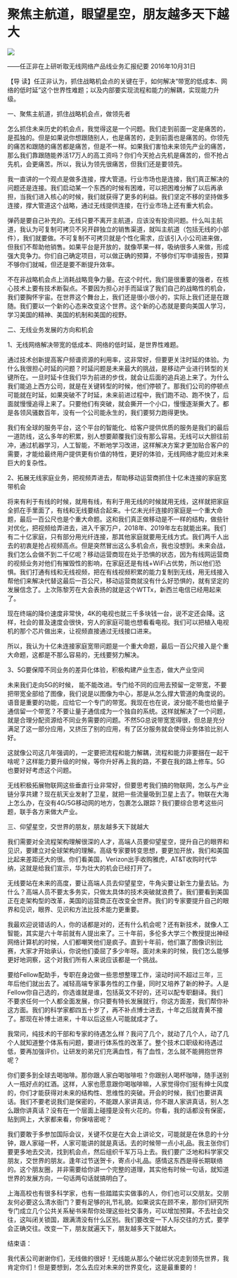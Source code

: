 # 聚焦主航道，眼望星空，朋友越多天下越大
<img class="pv" src="https://api.visitor.plantree.me/visitor-badge/pv?namespace=plantree.me&key=renzhengfei-speeches/聚焦主航道眼望星空朋友越多天下越大.md">



——任正非在上研听取无线网络产品线业务汇报纪要
2016年10月31日



【导  读】任正非认为，抓住战略机会点的关键在于，如何解决“带宽的低成本、网络的低时延”这个世界性难题；以及内部要实现流程和能力的解耦，实现能力升级。



一、聚焦主航道，抓住战略机会点，做领先者

怎么抓住未来历史的机会点，我觉得这是一个问题。我们走到前面一定是痛苦的，是孤独的。但是如果说你想跟随别人，也是痛苦的，走到前面也是痛苦的。你领先的痛苦和跟随的痛苦都是痛苦，但是不一样。如果我们害怕未来领先产业的痛苦，那么我们靠跟随能养活17万人的高工资吗？你们今天抢占先机是痛苦的，但不抢占先机，会更痛苦。所以，我认为领先很痛苦，但我们还是要领先。

我一直讲的一个观点是做多连接，撑大管道。行业市场也是连接，我们真正解决的问题还是连接。我们启动某一个东西的时候有困难，可以把困难分解了以后再承担，当我们进入核心的时候，我们就获得了更多的利益。我们坚定不移的坚持做多连接，撑大管道这个战略，通过无线提供连接，在行业市场上还有重大机会。

弹药是要自己补充的。无线只要不离开主航道，应该没有投资问题。什么叫主航道，我认为可复制可拷贝不另开辟独立的销售渠道，就叫主航道（包括无线的小部件），我们就要做。不可复制不可拷贝就是个性化需求，应该引入小公司进来做，但我们不帮助他销售。如果平台是开放的，就像苹果一样，吸纳很多人来做，形成强大竞争力。你们自己确定项目，可以做正确的预算，不够你们写申请报告，预算不够你们就喊，但还是要不断提升效率。

不在非战略机会点上消耗战略竞争力量。在这个时代，我们是很重要的强者，在核心技术上要有技术断裂点。不要因为担心对手而延误了我们自己的战略性的机会，我们要胸怀宇宙。在世界这个舞台上，我们还是很小很小的，实际上我们还是在跟随。我们要以一个新的心态来改变这个世界。这个新的心态就是要向美国人学习，学习美国的精神、美国的机制和美国的视野。

二、无线业务发展的方向和机会

1、无线网络解决带宽的低成本、网络的低时延，是世界性难题。

通过技术创新提高客户频谱资源的利用率，这非常好，但要更关注时延的体验。为什么我很担心时延的问题？时延问题是未来最大的挑战，是移动产业进行转型的关键所在。一旦时延卡住我们华为前进的步伐，就会让后面的追兵追上来了。为什么我们能追上西方公司，就是在关键转型的时候，他们停顿了。那我们公司的停顿点可能就在时延，如果突破不了时延，未来前进过程中，我们跑不动、跑不快了，后面就慢慢追得上来了。只要他们有突破，就会撕开一个小口，慢慢逐渐撕大了。都是各领风骚数百年，没有一个公司能永生的，我们要努力跑得更快。

我们有全球的服务平台，这个平台的智能化、给客户提供优质的服务是我们的最后一道防线，这么多年的积累，别人想要颠覆我们没有那么容易。无线可以大胆往前冲，通过机器学习，人工智能，不断地学习改进，这样解决方案才更加贴合客户的需要，才能给最终用户提供更有价值的特性，更好的体验，无线网络才能应对未来巨大的复杂性。

2、拓展无线家庭业务，把视频弄进去，帮助移动运营商抓住十亿未连接的家庭宽带机会

将来有利于有线的时候，就用有线，有利于用无线的时候就用无线，这样就把家庭全抓在手里面了，有线和无线要结合起来。十亿未光纤连接的家庭是一个重大命题，最后一百公尺也是个重大命题。这和我们真正做移动是不一样的结构，做些针对优化，把视频给弄进去，进入千家万户，2018年、2019年左右就能出来。我们有二十亿家庭，只有部分用光纤连接，那其他家庭就要用无线方式。我们两千人出去的初衷是抢占视频高点。但是突然冒出这么多机会点，我也没想到。未来会战，我们怎么会做不到二千亿呢？移动运营商现在处于恐惧的状态，因为有线网运营商的视频业务对他们有摧毁性的影响，在家庭还是有线+WiFi占优势，所以他们恐惧。我们打通有线和无线视频，把在有线视频积累的能力复制到无线，用无线接入帮他们来解决代替这最后一百公尺，移动运营商就没有什么好恐惧的，就有坚定的发展信念了。上次陈黎芳在大会表扬的就是这个WTTx，新西兰电信已经用起来了。

现在终端的降价速度非常快，4K的电视也就三千多块钱一台，说不定还会降。这样，社会的普及速度会很快，穷人的家庭可能也想看看电视。我们可以把植入电视机的那个芯片做出来，让视频直接通过无线接口进来。

所以，我认为十亿未连接家庭宽带问题是一个重大命题，最后一百公尺接入是个重大命题，这都是不那么容易的，无线要努力解决。

3、5G要保障不同业务的差异化体验，积极构建产业生态，做大产业空间

未来我们走向5G的时候， 能不能改进。专门给不同的应用去预留一定带宽，不要把带宽全部给了图像，我们说是以图像为中心，那是从怎么撑大管道的角度说的。语音是重要的功能，应给它一个专门的带宽。我现在也在说，波分能不能也给量子通信留一个带宽？不要让量子通信成为一个独自的系统。这样就解决了一个问题，就是合理分配资源给不同业务需要的问题。不然5G总说带宽宽得很，但总是充分满足了这一部分应用，又挤压了别的应用，有了区分服务就会使得业务体验比别人好。

这就像公司这几年强调的，一定要把流程和能力解耦，流程和能力非要捆在一起干啥呢？这样能力要升级的时候，等你升好再上我的路，不要在我的路上修车。5G也要好好考虑这个问题。

无线积极拓展物联网这些垂直行业非常好，但要思考我们搞的物联网，怎么与产业链分享共建？现在航天业发射了卫星，就把一些流量吸到卫星上去了。物联在大海上怎么办，在没有4G/5G移动网的地方，包裹怎么跟踪？我们要综合思考这些问题，联手各方来做大产业。

三、仰望星空，交世界的朋友，朋友越多天下就越大

我们需要对全流程架构理解很深的人才，高端人员要仰望星空，提升自己的眼界和见识，要建立对全球架构的理解。高级专家要转变思想，要更加开放，我们和美国比起来差距还大的很。你们看美国，Verizon出手收购雅虎，AT&T收购时代华纳，这就是给我们宣示，华为壮大的机会已经打开了。

无线要站在未来的高度，要让高端人员去仰望星空，牛角尖要让新生力量去钻。为什么？高端人员不要太多务实，只做太具体的技术突破就浪费了。我们要看到美国正在走架构型的改革，美国的运营商正在改变全世界。我们的专家要提升自己的眼界和见识，眼界、见识和方法比技术能力更重要。

我最欢迎说错话的人，你的话都是对的，还有什么机会呢？还有新技术，就像人工智能，其实是六十年前就有人提出来了。三十年前，多伦多大学三个教授提出神经网络计算机的时候，人们都嘲笑他们是疯子。直到十年前，他们赢了图像识别比赛，大家才开始承认，你说他们委屈了多少年呀。面对未来的时候，我们怎么能够更好地洞察，这个对我们所有人来说应该都是一个挑战。

要给Fellow配助手，专职在身边做一些思想整理工作，滚动时间不超过三年，三年后他们就出去了。减轻高端专家事务性的工作量，同时又培养了新的种子。人是Fellow你自己选的，你选谁就是谁，包括英文不好的，还可以配专职翻译。我们不要求任何一个人都全面发展，你只要有特长发展就行，你这方面差，我们帮你补这方面。我们的科学家都四五十岁了，再不补点博士进去，十年之后就青黄不接了。那现在补博士进来，十年以后这些人可能就成才了。

我常问，纯技术的干部和专家的待遇怎么样？我问了几个，就动了几个人，动了几个人就知道整个体系有问题，要进行体系性的改革了。整个技术口职级和待遇过低，要再加强评价。让研发的弟兄们充满血性，有了血性，怎么就不能拥抱世界呢？

你们要多到全球去喝咖啡。那你跟人家白喝咖啡啦？你跟别人喝杯咖啡，随手送别人一瓶好点的红酒。这样，人家也愿意跟你喝咖啡嘛，人家觉得你们挺有绅士风度的，你们才能获得对未来的结构性、思维性的突破。开会的时候，我们也要讲真话。我们不要老说我们是保密的，不能跟人家讲真话，你不跟人家讲真话，别人怎么跟你讲真话？没有在一个层面上碰撞是没有火花的。你看，我的话都没有保密，贴到网上，大家都来看，你保啥密呢？

我们要敢于多参加国际会议，关键不仅是在大会上讲论文，可能就是在休息的十分钟，跟人家碰一杯，人家可能讲的就是真话。去的时候带一点小礼品。我主张你们要更多地去交流，找到机会点，然后组织千军万马上去。我们要广泛地和科学家交朋友，交世界的朋友。逢年过节送贺卡，寄点小礼品。感情这东西是得长期联络的。这个朋友圈，并非需要给你讲一个完整的道理，其实他有时候一句话，就知道世界的发展方向，一句话两句话就搞明白了。

上海高校也有很多科学家，也有一些踏踏实实做事的人，你们也可以交朋友。交朋友何必要这么清水衙门？要有足够的礼节礼貌。如果说实在顾不来，那你们研究所专门成立几个公共关系秘书来帮你处理这些社交事务，可以增加预算。不去社会交往，这叫闭关锁国，跟满清没有什么区别。我们要改变一下人际交往的方式，要学会正确交往。改变一下，朋友就遍天下，朋友越多天下就越大。

结束语：

我代表公司谢谢你们，无线做的很好！无线能从那么个破烂状况走到领先世界，我肯定你们！但是要想到，怎么去应对未来的世界变化，这是最重要的！
